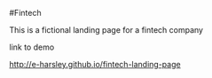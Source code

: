 #Fintech

This is a fictional landing page for a fintech company

link to demo

http://e-harsley.github.io/fintech-landing-page
